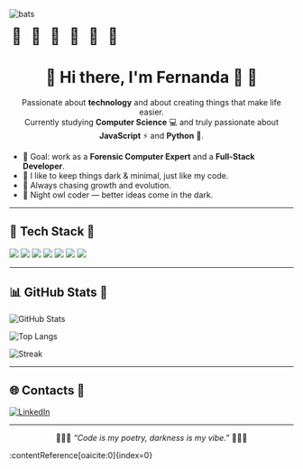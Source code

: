 ![bats](https://github.com/user-attachments/assets/3b2ca9fe-b2ab-455f-8295-774b11d917af)
<p align="center"> <marquee behavior="alternate" scrollamount="6" direction="right" style="width:100%; font-size:28px;"> 🦇&nbsp;&nbsp;🦇&nbsp;&nbsp;🦇&nbsp;&nbsp;🦇&nbsp;&nbsp;🦇&nbsp;&nbsp;🦇 </marquee> </p> <h1 align="center">🖤 Hi there, I'm Fernanda 💜 🦇</h1> <p align="center"> Passionate about <b>technology</b> and about creating things that make life easier.<br/> Currently studying <b>Computer Science</b> 💻 and truly passionate about <b>JavaScript</b> ⚡ and <b>Python</b> 🐍. </p> <ul> <li>🔮 Goal: work as a <b>Forensic Computer Expert</b> and a <b>Full-Stack Developer</b>.</li> <li>🖤 I like to keep things dark & minimal, just like my code.</li> <li>💜 Always chasing growth and evolution.</li> <li>🦇 Night owl coder — better ideas come in the dark.</li> </ul> <hr/> <h2>🧰 Tech Stack 🦇</h2> <p> <img src="https://img.shields.io/badge/JavaScript-2d2d2d?style=for-the-badge&logo=javascript&logoColor=f7df1e" /> <img src="https://img.shields.io/badge/TypeScript-2d2d2d?style=for-the-badge&logo=typescript&logoColor=3178c6" /> <img src="https://img.shields.io/badge/Python-2d2d2d?style=for-the-badge&logo=python&logoColor=3776ab" /> <img src="https://img.shields.io/badge/Node.js-2d2d2d?style=for-the-badge&logo=node.js&logoColor=3c873a" /> <img src="https://img.shields.io/badge/Electron-2d2d2d?style=for-the-badge&logo=electron&logoColor=9feaf9" /> <img src="https://img.shields.io/badge/HTML5-2d2d2d?style=for-the-badge&logo=html5&logoColor=E34F26" /> <img src="https://img.shields.io/badge/CSS3-2d2d2d?style=for-the-badge&logo=css3&logoColor=1572B6" /> </p> <hr/> <h2>📊 GitHub Stats 🦇</h2> <p> <img src="https://github-readme-stats.vercel.app/api?username=DasilvaFernanda&show_icons=true&theme=tokyonight&title_color=9f5cc4&icon_color=9f5cc4&text_color=ffffff&bg_color=0d1117" alt="GitHub Stats" /> </p> <p> <img src="https://github-readme-stats.vercel.app/api/top-langs/?username=DasilvaFernanda&layout=compact&theme=tokyonight&title_color=9f5cc4&text_color=ffffff&bg_color=0d1117" alt="Top Langs" /> </p> <p> <img src="https://streak-stats.demolab.com?user=DasilvaFernanda&theme=tokyonight&ring=9f5cc4&fire=9f5cc4&currStreakLabel=ffffff" alt="Streak" /> </p> <hr/> <h2>🌐 Contacts 🦇</h2> <p> <a href="https://www.linkedin.com/" target="_blank"> <img src="https://img.shields.io/badge/LinkedIn-2d2d2d?style=for-the-badge&logo=linkedin&logoColor=9f5cc4" alt="LinkedIn"/> </a> </p> <hr/> <p align="center">🖤💜🦇 <i>“Code is my poetry, darkness is my vibe.”</i> 🦇💜🖤</p> ​:contentReference[oaicite:0]{index=0}​

